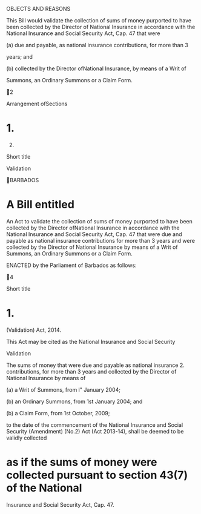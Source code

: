 OBJECTS AND REASONS

This Bill would  validate the  collection of sums of money purported to have
been  collected  by  the  Director  of National  Insurance  in  accordance  with  the
National Insurance and Social Security Act,  Cap. 47 that were

(a)	  due and payable,  as national insurance contributions,  for more than 3

years; and

(b)	  collected by the Director ofNational Insurance, by means of a Writ of

Summons, an Ordinary  Summons or a Claim Form.

2

Arrangement ofSections

# 1.

2.

Short title

Validation

BARBADOS

# A Bill entitled

An Act to validate the collection of sums of money purported to have been
collected by the Director ofNational Insurance in accordance with the National
Insurance  and  Social  Security  Act,  Cap.  47  that  were  due  and  payable  as
national insurance contributions for more than 3 years and were  collected by
the  Director  of National  Insurance  by  means  of a  Writ  of  Summons,  an
Ordinary Summons  or a Claim Form.

ENACTED  by the Parliament of Barbados  as follows:

4

Short title

# 1.
(Validation) Act,  2014.

This  Act may  be cited as  the National Insurance and Social Security

Validation

The  sums  of money that  were  due  and  payable as  national insurance
2.
contributions,  for  more  than  3  years  and  collected by  the  Director of National
Insurance by means  of

(a)  a Writ of Summons,  from  l" January 2004;

(b)  an Ordinary Summons, from  1st  January 2004;  and

(b)  a Claim Form,  from  1st  October, 2009;

to the date  of the commencement of the National Insurance and Social Security
(Amendment) (No.2) Act (Act 2013-14), shall  be deemed to be validly collected
# as if the sums  of money were collected pursuant to section 43(7)  of the National
Insurance and Social Security Act,  Cap.  47.

